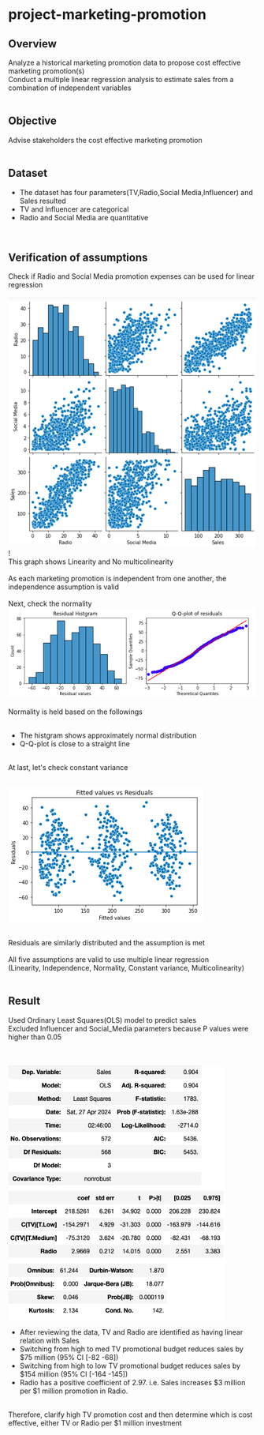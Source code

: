 # project-marketing-promotion

## Overview<br>
  Analyze a historical marketing promotion data to propose cost effective marketing promotion(s)<br>
  Conduct a multiple linear regression analysis to estimate sales from a combination of independent variables<br>
<br>

## Objective<br>
  Advise stakeholders the cost effective marketing promotion<br>
<br>

## Dataset<br>
 * The dataset has four parameters(TV,Radio,Social Media,Influencer) and Sales resulted<br>
 * TV and Influencer are categorical<br>
 * Radio and Social Media are quantitative<br>
<br>

## Verification of assumptions<br>
  Check if Radio and Social Media promotion expenses can be used for linear regression<br>
  <br>
![graph 1](/assets/graph_1.png)!<br>
This graph shows Linearity and No multicolinearity<br>
<br>
As each marketing promotion is independent from one another, the independence assumption is valid<br>
<br>
Next, check the normality<br>
![graph 2](/assets/graph_2.png)<br>
<br>
Normality is held based on the followings<br>
<br>
 - The histgram shows approximately normal distribution<br>
 - Q-Q-plot is close to a straight line<br>
<br>
At last, let's check constant variance<br>
 <br>

![graph 3](/assets/graph_3.png)<br>
<br>

Residuals are similarly distributed and the assumption is met<br>
<br>
  All five assumptions are valid to use multiple linear regression<br> 
  (Linearity, Independence, Normality, Constant variance, Multicolinearity)<br>
<br>

## Result<br>
Used Ordinary Least Squares(OLS) model to predict sales<br>
Excluded Influencer and Social_Media parameters because P values were higher than 0.05<br>
 <br>
<br>

![table_1](/assets/table_1.png)<br>
  * After reviewing the data, TV and Radio are identified as having linear relation with Sales<br>
  * Switching from high to med TV promotional budget reduces sales by $75 million (95\% CI \[-82 -68\])<br>
  * Switching from high to low TV promotional budget reduces sales by $154 million (95\% CI \[-164 -145\])<br>
  * Radio has a positive coefficient of 2.97. i.e. Sales increases $3 million per $\$1$ million promotion in Radio.<br>
<br>
Therefore, clarify high TV promotion cost and then determine which is cost effective, either TV or Radio per $1 million investment
<br>


